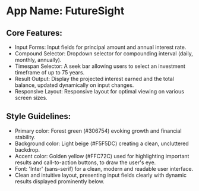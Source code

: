 # **App Name**: FutureSight

## Core Features:

- Input Forms: Input fields for principal amount and annual interest rate.
- Compound Selector: Dropdown selector for compounding interval (daily, monthly, annually).
- Timespan Selector: A seek bar allowing users to select an investment timeframe of up to 75 years.
- Result Output: Display the projected interest earned and the total balance, updated dynamically on input changes.
- Responsive Layout: Responsive layout for optimal viewing on various screen sizes.

## Style Guidelines:

- Primary color: Forest green (#306754) evoking growth and financial stability.
- Background color: Light beige (#F5F5DC) creating a clean, uncluttered backdrop.
- Accent color: Golden yellow (#FFC72C) used for highlighting important results and call-to-action buttons, to draw the user's eye.
- Font: 'Inter' (sans-serif) for a clean, modern and readable user interface.
- Clean and intuitive layout, presenting input fields clearly with dynamic results displayed prominently below.